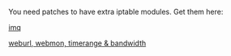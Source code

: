 You need patches to have extra iptable modules. Get them here:

[imq](https://github.com/maz-1/openwrt-cc-wndr4300/tree/master/patches/imq)

[weburl, webmon, timerange & bandwidth](https://github.com/maz-1/openwrt-cc-wndr4300/tree/master/patches/netfilter-match-modules)
